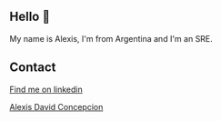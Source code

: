 ## Hello 👋

My name is Alexis, I'm from Argentina and I'm an SRE.

## Contact

[Find me on linkedin](https://www.linkedin.com/in/alexisconcepcion/)

<div class="badge-base LI-profile-badge" data-locale="es_ES" data-size="medium" data-theme="light" data-type="VERTICAL" data-vanity="alexisconcepcion" data-version="v1"><a class="badge-base__link LI-simple-link" href="https://ar.linkedin.com/in/alexisconcepcion?trk=profile-badge">Alexis David Concepcion</a></div>
              

